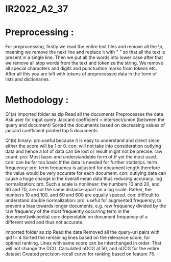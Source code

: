 # IR2022_A2_37

# Preprocessing : #
For preprocessing, firstly we read the entire text files and remove all the \n, meaning we remove the next line and replace it with " " so that all the text is present in a single line. 
Then we put all the words into lower case
after that we remove all stop words from the text and tokenize the string.
We remove all special characters and digits and punctuation marks from tokens etc.
After all this you are left with tokens of preprocessed data in the form of lists and dictionaries.

# Methodology : #

Q1(a)
Imported folder as zip
Read all the documents
Preprocesses the data
Ask user for input query
Jaccard coefficient = intersect/union (between the query and document)
Sorted the documents based on decreasing values of jaccard coefficient
printed top 5 documents

Q1(b)
binary:
  pro:useful because it is easy to understand and direct since either the score will be 1 or 0.
  con: will not take into consideration outlying data and hence a lot of data can be lost or result might not be precise.
raw count: 
  pro: Most basic and understandable form of tf yet the most used.
  con: can be far too basic if the data is needed for further statistics.
term frequency: 
  pro: term frequency is adjusted for document length therefore the value would be very accurate for each document.
  con: outlying data can cause a huge change in the overall mean data thus reducing accuracy.
log normalization: 
  pro:  Such a scale is nonlinear: the numbers 10 and 20, and 60 and 70, are not the same distance apart on a log scale. Rather, the numbers 10 and 100, and 60 and 600 are equally spaced.
  con: difficult to understand
double normalization:
pro: useful for augmented frequency, to prevent a bias towards longer documents, e.g. raw frequency divided by the raw frequency of the most frequently occurring term in the document(wikipedia)
con: dependable on document frequency of a different word and thus not accurate.



Imported folder as zip
Read the data
Removed all the query-url pairs with qid != 4
Sorted the remaining lines based on the relevance score, for optimal ranking.
Lines with same score can be interchanged in order. That will not change the DCG.
Calculated nDCG at 50, and nDCG for the entire dataset
Created precision-recall curve for ranking based on feature 75.
